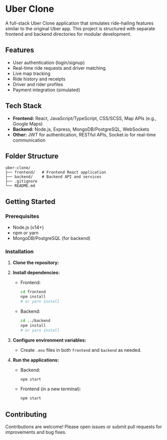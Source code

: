 # Uber Clone

A full-stack Uber Clone application that simulates ride-hailing features similar to the original Uber app. This project is structured with separate frontend and backend directories for modular development.

## Features
- User authentication (login/signup)
- Real-time ride requests and driver matching
- Live map tracking
- Ride history and receipts
- Driver and rider profiles
- Payment integration (simulated)

## Tech Stack
- **Frontend:** React, JavaScript/TypeScript, CSS/SCSS, Map APIs (e.g., Google Maps)
- **Backend:** Node.js, Express, MongoDB/PostgreSQL, WebSockets
- **Other:** JWT for authentication, RESTful APIs, Socket.io for real-time communication

## Folder Structure
```
uber-clone/
├── frontend/   # Frontend React application
├── backend/    # Backend API and services
├── .gitignore
└── README.md
```

## Getting Started

### Prerequisites
- Node.js (v14+)
- npm or yarn
- MongoDB/PostgreSQL (for backend)

### Installation
1. **Clone the repository:**
  
2. **Install dependencies:**
   - Frontend:
     ```bash
     cd frontend
     npm install
     # or yarn install
     ```
   - Backend:
     ```bash
     cd ../backend
     npm install
     # or yarn install
     ```
3. **Configure environment variables:**
   - Create `.env` files in both `frontend` and `backend` as needed.

4. **Run the applications:**
   - Backend:
     ```bash
     npm start
     ```
   - Frontend (in a new terminal):
     ```bash
     npm start
     ```

## Contributing
Contributions are welcome! Please open issues or submit pull requests for improvements and bug fixes.


